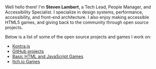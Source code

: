 Well hello there! I'm **Steven Lambert**, a Tech Lead, People Manager, and Accessibility Specialist. I specialize in design systems, performance, accessibility, and front-end architecture. I also enjoy making accessible HTML5 games, and giving back to the community through open source projects.

Below is a list of some of the open source projects and games I work on:

* [Kontra.js](https://github.com/straker/kontra)
* [GitHub projects](https://stevenklambert.com/projects/)
* [Basic HTML and JavaScript Games](https://gist.github.com/straker/ff00b4b49669ad3dec890306d348adc4)
* [Itch.io Games](https://straker.itch.io/)
